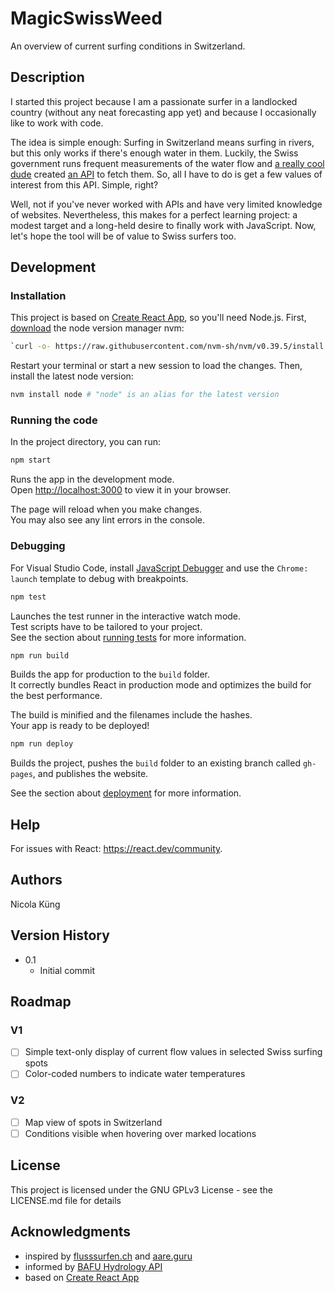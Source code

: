 # MagicSwissWeed

An overview of current surfing conditions in Switzerland.

## Description

I started this project because I am a passionate surfer in a landlocked country (without any neat forecasting app yet) and because I occasionally like to work with code.

The idea is simple enough: Surfing in Switzerland means surfing in rivers, but this only works if there's enough water in them. Luckily, the Swiss government runs frequent measurements of the water flow and [a really cool dude](https://github.com/cstuder/) created [an API](https://api.existenz.ch/#hydro) to fetch them. So, all I have to do is get a few values of interest from this API. Simple, right?

Well, not if you've never worked with APIs and have very limited knowledge of websites. Nevertheless, this makes for a perfect learning project: a modest target and a long-held desire to finally work with JavaScript. Now, let's hope the tool will be of value to Swiss surfers too.

## Development

### Installation

This project is based on [Create React App](https://create-react-app.dev), so you'll need Node.js. First, [download](https://github.com/nvm-sh/nvm#installing-and-updating) the node version manager nvm:

```bash
`curl -o- https://raw.githubusercontent.com/nvm-sh/nvm/v0.39.5/install.sh | bash`
```

Restart your terminal or start a new session to load the changes. Then, install the latest node version:

```bash
nvm install node # "node" is an alias for the latest version
```

### Running the code

In the project directory, you can run:

```bash
npm start
```

Runs the app in the development mode.\
Open [http://localhost:3000](http://localhost:3000) to view it in your browser.

The page will reload when you make changes.\
You may also see any lint errors in the console.

### Debugging

For Visual Studio Code, install [JavaScript Debugger](https://marketplace.visualstudio.com/items?itemName=ms-vscode.js-debug-nightly) and use the `Chrome: launch` template to debug with breakpoints.

```bash
npm test
```

Launches the test runner in the interactive watch mode.\
Test scripts have to be tailored to your project.\
See the section about [running tests](https://facebook.github.io/create-react-app/docs/running-tests) for more information.

```bash
npm run build
```

Builds the app for production to the `build` folder.\
It correctly bundles React in production mode and optimizes the build for the best performance.

The build is minified and the filenames include the hashes.\
Your app is ready to be deployed!

```bash
npm run deploy
```

Builds the project, pushes the `build` folder to an existing branch called `gh-pages`, and publishes the website.

See the section about [deployment](https://facebook.github.io/create-react-app/docs/deployment) for more information.

## Help

For issues with React: https://react.dev/community.

## Authors

Nicola Küng

## Version History

- 0.1
  - Initial commit

## Roadmap

### V1

- [ ] Simple text-only display of current flow values in selected Swiss surfing spots
- [ ] Color-coded numbers to indicate water temperatures

### V2

- [ ] Map view of spots in Switzerland
- [ ] Conditions visible when hovering over marked locations

## License

This project is licensed under the GNU GPLv3 License - see the LICENSE.md file for details

## Acknowledgments

- inspired by [flusssurfen.ch](https://www.flusssurfen.ch) and [aare.guru](https://www.aare.guru)
- informed by [BAFU Hydrology API](https://api.existenz.ch/#hydro)
- based on [Create React App](https://create-react-app.dev)
